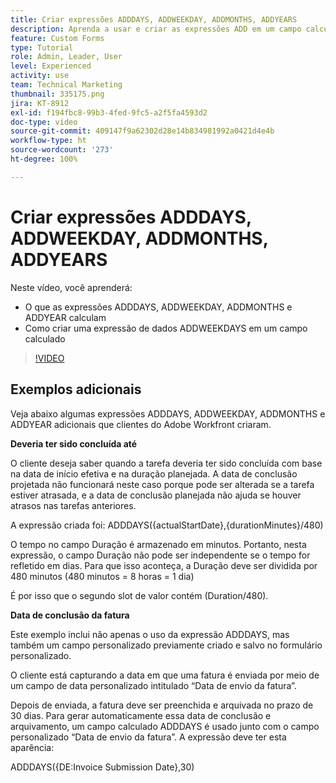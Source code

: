 ```yaml
---
title: Criar expressões ADDDAYS, ADDWEEKDAY, ADDMONTHS, ADDYEARS
description: Aprenda a usar e criar as expressões ADD em um campo calculado no Adobe  [!DNL Workfront].
feature: Custom Forms
type: Tutorial
role: Admin, Leader, User
level: Experienced
activity: use
team: Technical Marketing
thumbnail: 335175.png
jira: KT-8912
exl-id: f194fbc8-99b3-4fed-9fc5-a2f5fa4593d2
doc-type: video
source-git-commit: 409147f9a62302d28e14b834981992a0421d4e4b
workflow-type: ht
source-wordcount: '273'
ht-degree: 100%

---
```


# Criar expressões ADDDAYS, ADDWEEKDAY, ADDMONTHS, ADDYEARS

Neste vídeo, você aprenderá:

* O que as expressões ADDDAYS, ADDWEEKDAY, ADDMONTHS e ADDYEAR calculam
* Como criar uma expressão de dados ADDWEEKDAYS em um campo calculado

>[!VIDEO](https://video.tv.adobe.com/v/335175/?quality=12&learn=on)

## Exemplos adicionais

Veja abaixo algumas expressões ADDDAYS, ADDWEEKDAY, ADDMONTHS e ADDYEAR adicionais que clientes do Adobe Workfront criaram.

**Deveria ter sido concluída até**

O cliente deseja saber quando a tarefa deveria ter sido concluída com base na data de início efetiva e na duração planejada. A data de conclusão projetada não funcionará neste caso porque pode ser alterada se a tarefa estiver atrasada, e a data de conclusão planejada não ajuda se houver atrasos nas tarefas anteriores.

A expressão criada foi: ADDDAYS({actualStartDate},{durationMinutes}/480)

O tempo no campo Duração é armazenado em minutos. Portanto, nesta expressão, o campo Duração não pode ser independente se o tempo for refletido em dias. Para que isso aconteça, a Duração deve ser dividida por 480 minutos (480 minutos = 8 horas = 1 dia)

É por isso que o segundo slot de valor contém (Duration/480).


**Data de conclusão da fatura**

Este exemplo inclui não apenas o uso da expressão ADDDAYS, mas também um campo personalizado previamente criado e salvo no formulário personalizado.

O cliente está capturando a data em que uma fatura é enviada por meio de um campo de data personalizado intitulado “Data de envio da fatura”.

Depois de enviada, a fatura deve ser preenchida e arquivada no prazo de 30 dias. Para gerar automaticamente essa data de conclusão e arquivamento, um campo calculado ADDDAYS é usado junto com o campo personalizado “Data de envio da fatura”. A expressão deve ter esta aparência:

ADDDAYS({DE:Invoice Submission Date},30)
